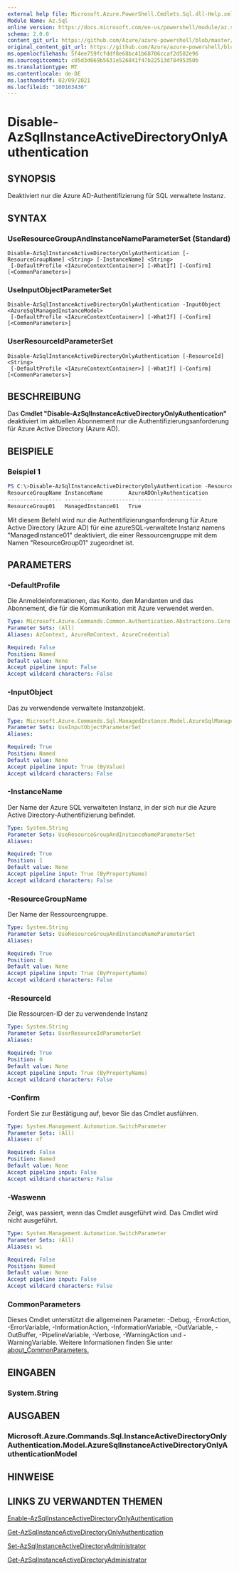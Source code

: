 ```yaml
---
external help file: Microsoft.Azure.PowerShell.Cmdlets.Sql.dll-Help.xml
Module Name: Az.Sql
online version: https://docs.microsoft.com/en-us/powershell/module/az.sql/disable-azsqlinstanceactivedirectoryonlyauthentication
schema: 2.0.0
content_git_url: https://github.com/Azure/azure-powershell/blob/master/src/Sql/Sql/help/Disable-AzSqlInstanceActiveDirectoryOnlyAuthentication.md
original_content_git_url: https://github.com/Azure/azure-powershell/blob/master/src/Sql/Sql/help/Disable-AzSqlInstanceActiveDirectoryOnlyAuthentication.md
ms.openlocfilehash: 5f4ee759fcfddf8e68bc41b68706ccaf2d582e96
ms.sourcegitcommit: c05d3d669b5631e526841f47b22513d78495350b
ms.translationtype: MT
ms.contentlocale: de-DE
ms.lasthandoff: 02/09/2021
ms.locfileid: "100163436"
---
```

# Disable-AzSqlInstanceActiveDirectoryOnlyAuthentication

## SYNOPSIS
Deaktiviert nur die Azure AD-Authentifizierung für SQL verwaltete Instanz.

## SYNTAX

### UseResourceGroupAndInstanceNameParameterSet (Standard)
```
Disable-AzSqlInstanceActiveDirectoryOnlyAuthentication [-ResourceGroupName] <String> [-InstanceName] <String>
 [-DefaultProfile <IAzureContextContainer>] [-WhatIf] [-Confirm] [<CommonParameters>]
```

### UseInputObjectParameterSet
```
Disable-AzSqlInstanceActiveDirectoryOnlyAuthentication -InputObject <AzureSqlManagedInstanceModel>
 [-DefaultProfile <IAzureContextContainer>] [-WhatIf] [-Confirm] [<CommonParameters>]
```

### UserResourceIdParameterSet
```
Disable-AzSqlInstanceActiveDirectoryOnlyAuthentication [-ResourceId] <String>
 [-DefaultProfile <IAzureContextContainer>] [-WhatIf] [-Confirm] [<CommonParameters>]
```

## BESCHREIBUNG
Das **Cmdlet "Disable-AzSqlInstanceActiveDirectoryOnlyAuthentication"** deaktiviert im aktuellen Abonnement nur die Authentifizierungsanforderung für Azure Active Directory (Azure AD).

## BEISPIELE

### Beispiel 1
```powershell
PS C:\>Disable-AzSqlInstanceActiveDirectoryOnlyAuthentication -ResourceGroupName "ResourceGroup01" -InstanceName "ManagedInstance01"
ResourceGroupName InstanceName        AzureADOnlyAuthentication
----------------- ---------- ----------- -------- -----------
ResourceGroup01   ManagedInstance01   True
```

Mit diesem Befehl wird nur die Authentifizierungsanforderung für Azure Active Directory (Azure AD) für eine azureSQL-verwaltete Instanz namens "ManagedInstance01" deaktiviert, die einer Ressourcengruppe mit dem Namen "ResourceGroup01" zugeordnet ist.

## PARAMETERS

### -DefaultProfile
Die Anmeldeinformationen, das Konto, den Mandanten und das Abonnement, die für die Kommunikation mit Azure verwendet werden.

```yaml
Type: Microsoft.Azure.Commands.Common.Authentication.Abstractions.Core.IAzureContextContainer
Parameter Sets: (All)
Aliases: AzContext, AzureRmContext, AzureCredential

Required: False
Position: Named
Default value: None
Accept pipeline input: False
Accept wildcard characters: False
```

### -InputObject
Das zu verwendende verwaltete Instanzobjekt.

```yaml
Type: Microsoft.Azure.Commands.Sql.ManagedInstance.Model.AzureSqlManagedInstanceModel
Parameter Sets: UseInputObjectParameterSet
Aliases:

Required: True
Position: Named
Default value: None
Accept pipeline input: True (ByValue)
Accept wildcard characters: False
```

### -InstanceName
Der Name der Azure SQL verwalteten Instanz, in der sich nur die Azure Active Directory-Authentifizierung befindet.

```yaml
Type: System.String
Parameter Sets: UseResourceGroupAndInstanceNameParameterSet
Aliases:

Required: True
Position: 1
Default value: None
Accept pipeline input: True (ByPropertyName)
Accept wildcard characters: False
```

### -ResourceGroupName
Der Name der Ressourcengruppe.

```yaml
Type: System.String
Parameter Sets: UseResourceGroupAndInstanceNameParameterSet
Aliases:

Required: True
Position: 0
Default value: None
Accept pipeline input: True (ByPropertyName)
Accept wildcard characters: False
```

### -ResourceId
Die Ressourcen-ID der zu verwendende Instanz

```yaml
Type: System.String
Parameter Sets: UserResourceIdParameterSet
Aliases:

Required: True
Position: 0
Default value: None
Accept pipeline input: True (ByPropertyName)
Accept wildcard characters: False
```

### -Confirm
Fordert Sie zur Bestätigung auf, bevor Sie das Cmdlet ausführen.

```yaml
Type: System.Management.Automation.SwitchParameter
Parameter Sets: (All)
Aliases: cf

Required: False
Position: Named
Default value: None
Accept pipeline input: False
Accept wildcard characters: False
```

### -Waswenn
Zeigt, was passiert, wenn das Cmdlet ausgeführt wird.
Das Cmdlet wird nicht ausgeführt.

```yaml
Type: System.Management.Automation.SwitchParameter
Parameter Sets: (All)
Aliases: wi

Required: False
Position: Named
Default value: None
Accept pipeline input: False
Accept wildcard characters: False
```

### CommonParameters
Dieses Cmdlet unterstützt die allgemeinen Parameter: -Debug, -ErrorAction, -ErrorVariable, -InformationAction, -InformationVariable, -OutVariable, -OutBuffer, -PipelineVariable, -Verbose, -WarningAction und -WarningVariable. Weitere Informationen finden Sie unter [about_CommonParameters.](http://go.microsoft.com/fwlink/?LinkID=113216)

## EINGABEN

### System.String

## AUSGABEN

### Microsoft.Azure.Commands.Sql.InstanceActiveDirectoryOnlyAuthentication.Model.AzureSqlInstanceActiveDirectoryOnlyAuthenticationModel

## HINWEISE

## LINKS ZU VERWANDTEN THEMEN

[Enable-AzSqlInstanceActiveDirectoryOnlyAuthentication](./Enable-AzSqlInstanceActiveDirectoryOnlyAuthentication.md)

[Get-AzSqlInstanceActiveDirectoryOnlyAuthentication](./Get-AzSqlInstanceActiveDirectoryOnlyAuthentication.md)

[Set-AzSqlInstanceActiveDirectoryAdministrator](./Set-AzSqlInstanceActiveDirectoryAdministrator.md)

[Get-AzSqlInstanceActiveDirectoryAdministrator](./Get-AzSqlInstanceActiveDirectoryAdministrator.md)